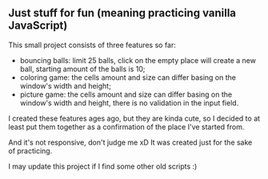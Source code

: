 ## Just stuff for fun (meaning practicing vanilla JavaScript)

This small project consists of three features so far:
 - bouncing balls: limit 25 balls, click on the empty place will create a new ball, starting amount of the balls is 10;
 - coloring game: the cells amount and size can differ basing on the window's width and height;
 - picture game: the cells amount and size can differ basing on the window's width and height, there is no validation in the input field.

I created these features ages ago, but they are kinda cute, so I decided to at least put them together as a confirmation of the place I've started from.

And it's not responsive, don't judge me xD It was created just for the sake of practicing.

I may update this project if I find some other old scripts :)

